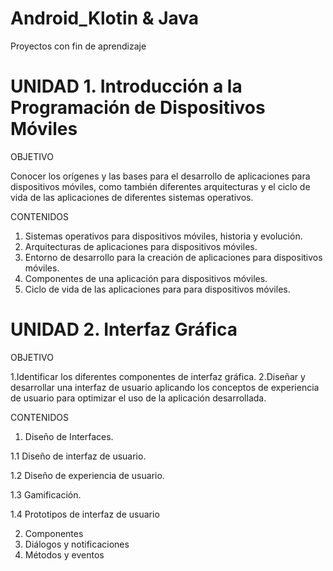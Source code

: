 # Android_Klotin & Java
Proyectos con fin de aprendizaje

# UNIDAD 1. Introducción a la Programación de Dispositivos Móviles

OBJETIVO

  Conocer los orígenes y las bases para el desarrollo de aplicaciones para dispositivos móviles, como también diferentes arquitecturas y el ciclo de vida de las aplicaciones de diferentes sistemas operativos.

CONTENIDOS
  1. Sistemas operativos para dispositivos móviles, historia y evolución.
  2. Arquitecturas de aplicaciones para dispositivos móviles.
  3. Entorno de desarrollo para la creación de aplicaciones para dispositivos móviles.
  4. Componentes de una aplicación para dispositivos móviles.
  5. Ciclo de vida de las aplicaciones para para dispositivos móviles.

# UNIDAD 2. Interfaz Gráfica

OBJETIVO

  1.Identificar los diferentes componentes de interfaz gráfica.
  2.Diseñar y desarrollar una interfaz de usuario aplicando los conceptos de experiencia de usuario para optimizar el uso de la aplicación desarrollada.

CONTENIDOS
  1. Diseño de Interfaces.
     
  1.1 Diseño de interfaz de usuario.
  
  1.2 Diseño de experiencia de usuario.
  
  1.3 Gamificación.
  
  1.4 Prototipos de interfaz de usuario
  
  2. Componentes
  3. Diálogos  y notificaciones
  4. Métodos y eventos
